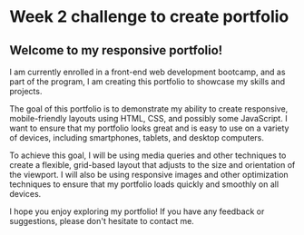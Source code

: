 # Week 2 challenge to create portfolio

## Welcome to my responsive portfolio!

I am currently enrolled in a front-end web development bootcamp, and as part of the program, I am creating this portfolio to showcase my skills and projects.

The goal of this portfolio is to demonstrate my ability to create responsive, mobile-friendly layouts using HTML, CSS, and possibly some JavaScript. I want to ensure that my portfolio looks great and is easy to use on a variety of devices, including smartphones, tablets, and desktop computers.

To achieve this goal, I will be using media queries and other techniques to create a flexible, grid-based layout that adjusts to the size and orientation of the viewport. I will also be using responsive images and other optimization techniques to ensure that my portfolio loads quickly and smoothly on all devices.

I hope you enjoy exploring my portfolio! If you have any feedback or suggestions, please don't hesitate to contact me.
